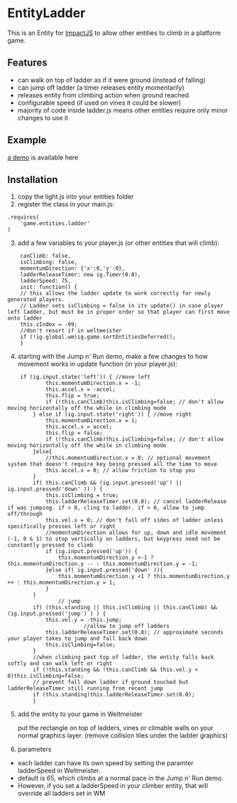 
EntityLadder
============

This is an Entity for  [ImpactJS](http://www.impactjs.com) to allow other entities to climb in a platform game.

Features
--------

 * can walk on top of ladder as if it were ground (instead of falling)
 * can jump off ladder (a timer releases entity momentarily)
 * releases entity from climbing action when ground reached
 * configurable speed (if used on vines it could be slower)
 * majority of code inside ladder.js means other entities require only minor changes to use it 


Example
-------
[a demo](http://impactjs.com/forums/private/ladder-entity "Demo")  is available here

Installation
------------
1. copy the light.js into your entities folder
2. register the class in your main.js:
```
.requires(
	'game.entities.ladder'
)
```

3. add a few variables to your player.js (or other entities that will climb):
``` MyGame = ig.Game.extend({
	canClimb: false,
	isClimbing: false,
	momentumDirection: {'x':0,'y':0},
	ladderReleaseTimer: new ig.Timer(0.0),
	ladderSpeed: 75,	
	init: function() {
	// this allows the ladder update to work correctly for newly generated players.
	// Ladder sets isClimbing = false in its update() in case player left ladder, but must be in proper order so that player can first move onto ladder
	this.zIndex = -99;
	//don't resort if in weltmeister
	if (!ig.global.wm)ig.game.sortEntitiesDeferred();
	}
```

4. starting with the Jump n' Run demo, make a few changes to how movement works in update function (in your player.js):

``` update: function() {
	if (ig.input.state('left')) { //move left
			this.momentumDirection.x = -1;
			this.accel.x = -accel;
			this.flip = true;			
			if (!this.canClimb)this.isClimbing=false; // don't allow moving horizontally off the while in climbing mode
		} else if (ig.input.state('right')) { //move right
			this.momentumDirection.x = 1;
			this.accel.x = accel;
			this.flip = false;			
			if (!this.canClimb)this.isClimbing=false; // don't allow moving horizontally off the while in climbing mode
		}else{
			//this.momentumDirection.x = 0; // optional movement system that doesn't require key being pressed all the time to move
			this.accel.x = 0; // allow friction to stop you
		}		      
		if( this.canClimb && (ig.input.pressed('up') ||  ig.input.pressed('down' )) ) {			
			this.isClimbing = true;
			this.ladderReleaseTimer.set(0.0); // cancel ladderRelease if was jumping. if > 0, cling to ladder. if < 0, allow to jump off/through
			this.vel.x = 0; // don't fall off sides of ladder unless specifically presses left or right            
			//momentumDirection allows for up, down and idle movement (-1, 0 & 1) to stop vertically on ladders, but keypress need not be constantly pressed to climb
			if (ig.input.pressed('up')) {
				this.momentumDirection.y >-1 ? this.momentumDirection.y -- : this.momentumDirection.y = -1;
			}else if( ig.input.pressed('down' )){
				this.momentumDirection.y <1 ? this.momentumDirection.y ++ : this.momentumDirection.y = 1;
			}
		}                
                // jump
		if( (this.standing || this.isClimbing || this.canClimb) && (ig.input.pressed('jump') ) ) {
			this.vel.y = -this.jump;
                        //allow to jump off ladders
			this.ladderReleaseTimer.set(0.8); // approximate seconds your player takes to jump and fall back down
			this.isClimbing=false;
		}
		//when climbing past top of ladder, the entity falls back softly and can walk left or right
		if (!this.standing && !this.canClimb && this.vel.y < 0)this.isClimbing=false;
		// prevent fall down ladder if ground touched but ladderReleaseTimer still running from recent jump
		if (this.standing)this.ladderReleaseTimer.set(0.0);
		}
```

5. add the entity to your game in Weltmeister

	put the rectangle on top of ladders, vines or climable walls on your normal graphics layer.
	(remove collision tiles under the ladder graphics)


6. parameters

 * each ladder can have its own speed by setting the paramter ladderSpeed in Weltmeister.
 * default is 65, which climbs at a normal pace in the Jump n' Run demo.
 * However, if you set a ladderSpeed in your climber entity, that will override all ladders set in WM